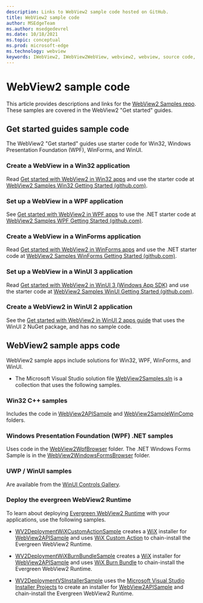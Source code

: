 ```yaml
---
description: Links to WebView2 sample code hosted on GitHub.
title: WebView2 sample code
author: MSEdgeTeam
ms.author: msedgedevrel
ms.date: 10/18/2021
ms.topic: conceptual
ms.prod: microsoft-edge
ms.technology: webview
keywords: IWebView2, IWebView2WebView, webview2, webview, source code, sample code, samples, code samples, WebView sample code, WebView2 sample code
---
```

# WebView2 sample code

This article provides descriptions and links for the [WebView2 Samples repo](https://github.com/MicrosoftEdge/WebView2Samples). These samples are covered in the WebView2 "Get started" guides.


<!-- ====================================================================== -->
## Get started guides sample code

The WebView2 "Get started" guides use starter code for Win32, Windows Presentation Foundation (WPF), WinForms, and WinUI.

### Create a WebView in a Win32 application

Read [Get started with WebView2 in Win32 apps](./get-started/win32.md) and use the starter code at [WebView2 Samples Win32 Getting Started (github.com)](https://github.com/MicrosoftEdge/WebView2Samples/tree/master/GettingStartedGuides/Win32_GettingStarted).

### Set up a WebView in a WPF application

See [Get started with WebView2 in WPF apps](./get-started/wpf.md) to use the .NET starter code at [WebView2 Samples WPF Getting Started (github.com)](https://github.com/MicrosoftEdge/WebView2Samples/tree/master/GettingStartedGuides/WPF_GettingStarted).

### Create a WebView in a WinForms application

Read [Get started with WebView2 in WinForms apps](./get-started/winforms.md) and use the .NET starter code at [WebView2 Samples WinForms Getting Started (github.com)](https://github.com/MicrosoftEdge/WebView2Samples/tree/master/GettingStartedGuides/WinForms_GettingStarted).

### Set up a WebView in a WinUI 3 application

Read [Get started with WebView2 in WinUI 3 (Windows App SDK)](./get-started/winui.md) and use the starter code at [WebView2 Samples WinUI Getting Started (github.com)](https://github.com/MicrosoftEdge/WebView2Samples/tree/master/GettingStartedGuides/WinUI3_GettingStarted).

### Create a WebView2 in WinUI 2 application

See the [Get started with WebView2 in WinUI 2 apps guide](./get-started/winui2.md) that uses the WinUI 2 NuGet package, and has no sample code.


<!-- ====================================================================== -->
## WebView2 sample apps code

WebView2 sample apps include solutions for Win32, WPF, WinForms, and WinUI.

* The Microsoft Visual Studio solution file [WebView2Samples.sln](https://github.com/MicrosoftEdge/WebView2Samples/blob/master/SampleApps/WebView2Samples.sln) is a collection that uses the following samples.

### Win32 C++ samples

Includes the code in [WebView2APISample](https://github.com/MicrosoftEdge/WebView2Samples/tree/master/SampleApps/WebView2APISample) and [WebView2SampleWinComp](https://github.com/MicrosoftEdge/WebView2Samples/tree/master/SampleApps/WebView2SampleWinComp) folders.

### Windows Presentation Foundation (WPF) .NET samples

Uses code in the [WebView2WpfBrowser](https://github.com/MicrosoftEdge/WebView2Samples/tree/master/SampleApps/WebView2WpfBrowser) folder. The .NET Windows Forms Sample is in the [WebView2WindowsFormsBrowser](https://github.com/MicrosoftEdge/WebView2Samples/tree/master/SampleApps/WebView2WindowsFormsBrowser) folder.

### UWP / WinUI samples

Are available from the [WinUI Controls Gallery](https://github.com/microsoft/Xaml-Controls-Gallery/tree/winui3preview).

### Deploy the evergreen WebView2 Runtime

To learn about deploying [Evergreen WebView2 Runtime](concepts/distribution.md) with your applications, use the following samples.

* [WV2DeploymentWiXCustomActionSample](https://github.com/MicrosoftEdge/WebView2Samples/blob/master/SampleApps/WV2DeploymentWiXCustomActionSample/README.md) creates a [WiX](https://wixtoolset.org/) installer for [WebView2APISample](https://github.com/MicrosoftEdge/WebView2Samples/blob/master/SampleApps/WebView2APISample/README.md) and uses [WiX Custom Action](https://wixtoolset.org/documentation/manual/v3/wixdev/extensions/authoring_custom_actions.html) to chain-install the Evergreen WebView2 Runtime.

* [WV2DeploymentWiXBurnBundleSample](https://github.com/MicrosoftEdge/WebView2Samples/blob/master/SampleApps/WV2DeploymentWiXBurnBundleSample/README.md) creates a [WiX](https://wixtoolset.org/) installer for [WebView2APISample](https://github.com/MicrosoftEdge/WebView2Samples/blob/master/SampleApps/WebView2APISample/README.md) and uses [WiX Burn Bundle](https://wixtoolset.org/documentation/manual/v3/bundle/) to chain-install the Evergreen WebView2 Runtime.

* [WV2DeploymentVSInstallerSample](https://github.com/MicrosoftEdge/WebView2Samples/blob/master/SampleApps/WV2DeploymentVSInstallerSample/README.md) uses the [Microsoft Visual Studio Installer Projects](https://marketplace.visualstudio.com/items?itemName=visualstudioclient.MicrosoftVisualStudio2017InstallerProjects) to create an installer for [WebView2APISample](https://github.com/MicrosoftEdge/WebView2Samples/blob/master/SampleApps/WebView2APISample/README.md) and chain-install the Evergreen WebView2 Runtime.
